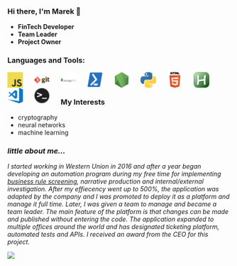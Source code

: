 ### Hi there, I'm Marek 👋
 - **FinTech Developer**
 - **Team Leader**
 - **Project Owner**

### Languages and Tools:
[<img align="left" style="float: left; margin-right: 25px;" alt="javascript" width="35px" src="https://github.com/WANI0N/WANI0N/raw/main/attachments/javascript.png" />](https://www.javascript.com/)
[<img align="left" style="float: left; margin-right: 25px;" alt="git" width="35px" src="https://github.com/WANI0N/WANI0N/raw/main/attachments/git.png" />](https://git-scm.com/)
[<img align="left" style="float: left; margin-right: 25px;" alt="mongodb" width="35px" src="https://github.com/WANI0N/WANI0N/raw/main/attachments/mongodb.png" />](https://www.mongodb.com/)
[<img align="left" style="float: left; margin-right: 25px;" alt="powershell" width="35px" src="https://github.com/WANI0N/WANI0N/raw/main/attachments/powershell.png" />](https://docs.microsoft.com/en-us/powershell/scripting/overview?view=powershell-7.1)
[<img align="left" style="float: left; margin-right: 25px;" alt="nodejs" width="35px" src="https://github.com/WANI0N/WANI0N/raw/main/attachments/nodejs.png" />](https://nodejs.org/en/)
[<img align="left" style="float: left; margin-right: 25px;" alt="python" width="35px" src="https://github.com/WANI0N/WANI0N/raw/main/attachments/python.png" />](https://www.python.org/)
[<img align="left" style="float: left; margin-right: 25px;" alt="html" width="35px" src="https://github.com/WANI0N/WANI0N/raw/main/attachments/html.png" />](https://www.w3schools.com/html/)
[<img align="left" style="float: left; margin-right: 25px;" alt="AHK" width="35px" src="https://github.com/WANI0N/WANI0N/raw/main/attachments/AHK.png" />](https://www.autohotkey.com/)
[<img align="left" style="float: left; margin-right: 25px;" alt="visualstudiocode" width="35px" src="https://github.com/WANI0N/WANI0N/raw/main/attachments/visualstudiocode.png" />](https://code.visualstudio.com/)
[<img align="left" style="float: left; margin-right: 25px;" alt="terminal" width="35px" src="https://github.com/WANI0N/WANI0N/raw/main/attachments/terminal.png" />](https://linuxcommand.org/)

<br />
<br />

### My Interests
 - cryptography
 - neural networks
 - machine learning

### *little about me...*

*I started working in Western Union in 2016 and after a year began developing an automation program during my free time for implementing [business rule screening](https://www.progress.com/faqs/corticon-faqs/what-is-a-business-rules-engine), narrative production and internal/external investigation. After my effiecency went up to 500%, the application was adapted by the company and I was promoted to deploy it as a platform and manage it full time. Later, I was given a team to manage and became a team leader. The main feature of the platform is that changes can be made and published without entering the code. The application expanded to multiple offices around the world and has designated ticketing platform, automated tests and APIs. I received an award from the CEO for this project.*

![](attachments/award.jpg)
